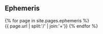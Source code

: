 ## Ephemeris

{% for page in site.pages.ephemeris %}            
    {{ page.url | split:'/' | join:'+'}}
{% endfor %}